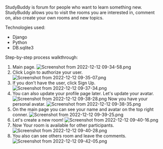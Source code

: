 StudyBuddy is forum for people who want to learn something new.
StudyBuddy allows you to visit the rooms you are interested in, comment on,
also create your own rooms and new topics.

Technologies used:
 - Django
 - Python
 - DB.sqlite3

Step-by-step process walkthrough:
1. Main page.
![Screenshot from 2022-12-12 09-34-58.png](..%2FPictures%2FScreenshot%20from%202022-12-12%2009-34-58.png)
2. Click Login to authorize your user.
![Screenshot from 2022-12-12 09-35-07.png](..%2FPictures%2FScreenshot%20from%202022-12-12%2009-35-07.png)
3. If you don't have the user, click Sign Up.
![Screenshot from 2022-12-12 09-37-34.png](..%2FPictures%2FScreenshot%20from%202022-12-12%2009-37-34.png)
4. You can also update your profile page later. Let's update your avatar.
![Screenshot from 2022-12-12 09-38-28.png](..%2FPictures%2FScreenshot%20from%202022-12-12%2009-38-28.png)
Now you have your personal avatar.
![Screenshot from 2022-12-12 09-38-35.png](..%2FPictures%2FScreenshot%20from%202022-12-12%2009-38-35.png)
5. On the main page you can see your name and avatar on the top right conner.
![Screenshot from 2022-12-12 09-39-25.png](..%2FPictures%2FScreenshot%20from%202022-12-12%2009-39-25.png)
6. Let's create a new room!
![Screenshot from 2022-12-12 09-40-16.png](..%2FPictures%2FScreenshot%20from%202022-12-12%2009-40-16.png)
7. Now Your room is available for other participants.
![Screenshot from 2022-12-12 09-40-28.png](..%2FPictures%2FScreenshot%20from%202022-12-12%2009-40-28.png)
8. You also can see others room and leave the comments.
![Screenshot from 2022-12-12 09-42-05.png](..%2FPictures%2FScreenshot%20from%202022-12-12%2009-42-05.png)